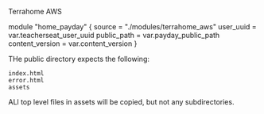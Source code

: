 Terrahome AWS

module "home_payday" {
  source = "./modules/terrahome_aws"
  user_uuid = var.teacherseat_user_uuid
  public_path = var.payday_public_path
  content_version = var.content_version
}

THe public directory expects the following:

    index.html
    error.html
    assets

ALl top level files in assets will be copied, but not any subdirectories.